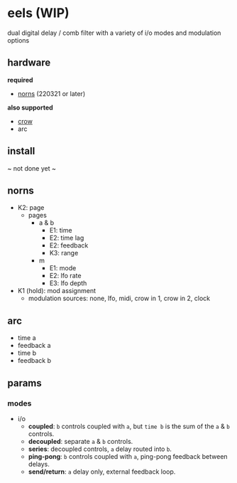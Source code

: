 # eels (WIP)

dual digital delay / comb filter with a variety of i/o modes and modulation options

## hardware

**required**

- [norns](https://github.com/p3r7/awesome-monome-norns) (220321 or later)

**also supported**

- [crow](https://monome.org/docs/crow/)
- arc

## install

~ not done yet ~

## norns

- K2: page
    - pages
        - a & b
            - E1: time
            - E2: time lag
            - E2: feedback
            - K3: range
        - m
            - E1: mode
            - E2: lfo rate
            - E3: lfo depth
- K1 (hold): mod assignment
    - modulation sources: none, lfo, midi, crow in 1, crow in 2, clock
    
## arc

- time a
- feedback a
- time b
- feedback b

## params

### modes

- i/o
    - **coupled**: `b` controls coupled with `a`, but `time b` is the sum of the `a` & `b` controls.
    - **decoupled**: separate `a` & `b` controls.
    - **series**: decoupled controls, `a` delay routed into `b`.
    - **ping-pong**: `b` controls coupled with `a`, ping-pong feedback between delays.
    - **send/return**: `a` delay only, external feedback loop.
